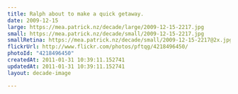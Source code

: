 ```yaml
---
title: Ralph about to make a quick getaway.
date: 2009-12-15
large: https://mea.patrick.nz/decade/large/2009-12-15-2217.jpg
small: https://mea.patrick.nz/decade/small/2009-12-15-2217.jpg
smallRetina: https://mea.patrick.nz/decade/small/2009-12-15-2217@2x.jpg
flickrUrl: http://www.flickr.com/photos/pftqg/4218496450/
photoId: "4218496450"
createdAt: 2011-01-31 10:39:11.152741
updatedAt: 2011-01-31 10:39:11.152741
layout: decade-image

---
```


